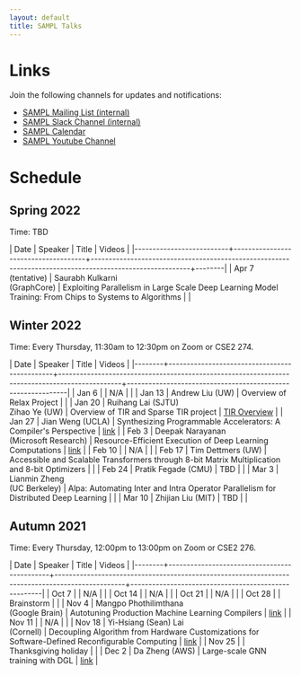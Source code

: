 ```yaml
---
layout: default
title: SAMPL Talks
---
```


# Links

Join the following channels for updates and notifications:

- [SAMPL Mailing List (internal)](https://mailman.cs.washington.edu/mailman/admin/sampl)
- [SAMPL Slack Channel (internal)](https://uw-cse.slack.com/archives/C9DE9ES9Z)
- [SAMPL Calendar](https://calendar.google.com/calendar/embed?src=cs.washington.edu_ek1s98h0oj1b4b49m2t69f5peo%40group.calendar.google.com&ctz=America%2FLos_Angeles)
- [SAMPL Youtube Channel](https://www.youtube.com/channel/UCYZ98EiUAI-KkBSyuml155Q)


# Schedule

## Spring 2022

Time: TBD

| Date                     | Speaker                             | Title                                                                                                   | Videos |
|--------------------------+-------------------------------------+---------------------------------------------------------------------------------------------------------+--------|
| Apr 7 <br /> (tentative) | Saurabh Kulkarni <br /> (GraphCore) | Exploiting Parallelism in Large Scale Deep Learning Model Training: From Chips to Systems to Algorithms |        |

## Winter 2022

Time: Every Thursday, 11:30am to 12:30pm on Zoom or CSE2 274.

| Date   | Speaker                                      | Title                                                                                         | Videos                                                      |
|--------+----------------------------------------------+-----------------------------------------------------------------------------------------------+-------------------------------------------------------------|
| Jan 6  |                                              | N/A                                                                                           |                                                             |
| Jan 13 | Andrew Liu (UW)                              | Overview of Relax Project                                                                     |                                                             |
| Jan 20 | Ruihang Lai (SJTU) <br /> Zihao Ye (UW)      | Overview of TIR and Sparse TIR project                                                        | [TIR Overview](https://www.youtube.com/watch?v=jlMKaHepIuc) |
| Jan 27 | Jian Weng (UCLA)                             | Synthesizing Programmable Accelerators: A Compiler's Perspective                              | [link](https://www.youtube.com/watch?v=BknJWw-oCW0)         |
| Feb 3  | Deepak Narayanan <br /> (Microsoft Research) | Resource-Efficient Execution of Deep Learning Computations                                    | [link](https://www.youtube.com/watch?v=XfKLYV6X4FE)         |
| Feb 10 |                                              | N/A                                                                                           |                                                             |
| Feb 17 | Tim Dettmers (UW)                            | Accessible and Scalable Transformers through 8-bit Matrix Multiplication and 8-bit Optimizers |                                                             |
| Feb 24 | Pratik Fegade (CMU)                          | TBD                                                                                           |                                                             |
| Mar 3  | Lianmin Zheng <br /> (UC Berkeley)           | Alpa: Automating Inter and Intra Operator Parallelism for Distributed Deep Learning           |                                                             |
| Mar 10 | Zhijian Liu (MIT)                            | TBD                                                                                           |                                                             |

## Autumn 2021

Time: Every Thursday, 12:00pm to 13:00pm on Zoom or CSE2 276. 

| Date   | Speaker                                     | Title                                                                                           | Videos                                              |
|--------+---------------------------------------------+-------------------------------------------------------------------------------------------------+-----------------------------------------------------|
| Oct 7  |                                             | N/A                                                                                             |                                                     |
| Oct 14 |                                             | N/A                                                                                             |                                                     |
| Oct 21 |                                             | N/A                                                                                             |                                                     |
| Oct 28 |                                             | Brainstorm                                                                                      |                                                     |
| Nov 4  | Mangpo Phothilimthana <br /> (Google Brain) | Autotuning Production Machine Learning Compilers                                                | [link](https://www.youtube.com/watch?v=esD_zvAf49I) |
| Nov 11 |                                             | N/A                                                                                             |                                                     |
| Nov 18 | Yi-Hsiang (Sean) Lai <br /> (Cornell)       | Decoupling Algorithm from Hardware Customizations for Software-Defined Reconfigurable Computing | [link](https://www.youtube.com/watch?v=6F7cQN5pmbs) |
| Nov 25 |                                             | Thanksgiving holiday                                                                            |                                                     |
| Dec 2  | Da Zheng (AWS)                              | Large-scale GNN training with DGL                                                               | [link](https://www.youtube.com/watch?v=4AhrQcoIZJ0) |
